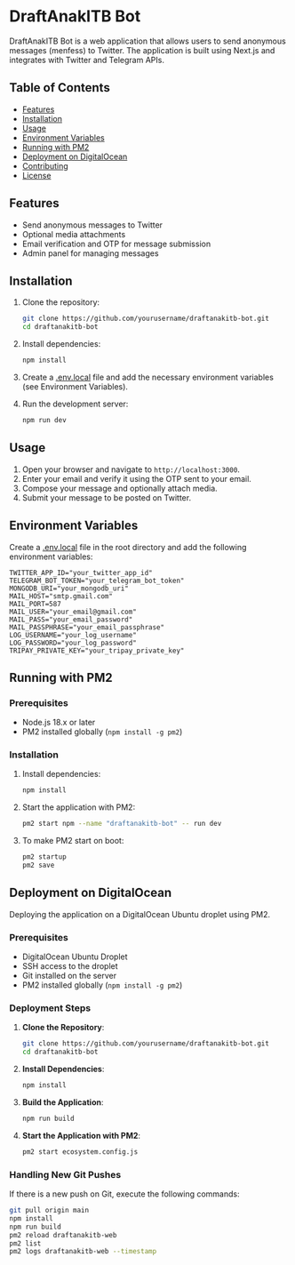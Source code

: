 # DraftAnakITB Bot

DraftAnakITB Bot is a web application that allows users to send anonymous messages (menfess) to Twitter. The application is built using Next.js and integrates with Twitter and Telegram APIs.

## Table of Contents

- [Features](#features)
- [Installation](#installation)
- [Usage](#usage)
- [Environment Variables](#environment-variables)
- [Running with PM2](#running-with-pm2)
- [Deployment on DigitalOcean](#deployment-on-digitalocean)
- [Contributing](#contributing)
- [License](#license)

## Features

- Send anonymous messages to Twitter
- Optional media attachments
- Email verification and OTP for message submission
- Admin panel for managing messages

## Installation

1. Clone the repository:
    ```sh
    git clone https://github.com/yourusername/draftanakitb-bot.git
    cd draftanakitb-bot
    ```

2. Install dependencies:
    ```sh
    npm install
    ```

3. Create a [.env.local](http://_vscodecontentref_/1) file and add the necessary environment variables (see Environment Variables).

4. Run the development server:
    ```sh
    npm run dev
    ```

## Usage

1. Open your browser and navigate to `http://localhost:3000`.
2. Enter your email and verify it using the OTP sent to your email.
3. Compose your message and optionally attach media.
4. Submit your message to be posted on Twitter.

## Environment Variables

Create a [.env.local](http://_vscodecontentref_/2) file in the root directory and add the following environment variables:

```env
TWITTER_APP_ID="your_twitter_app_id"
TELEGRAM_BOT_TOKEN="your_telegram_bot_token"
MONGODB_URI="your_mongodb_uri"
MAIL_HOST="smtp.gmail.com"
MAIL_PORT=587
MAIL_USER="your_email@gmail.com"
MAIL_PASS="your_email_password"
MAIL_PASSPHRASE="your_email_passphrase"
LOG_USERNAME="your_log_username"
LOG_PASSWORD="your_log_password"
TRIPAY_PRIVATE_KEY="your_tripay_private_key"
```

## Running with PM2

### Prerequisites
- Node.js 18.x or later
- PM2 installed globally (`npm install -g pm2`)

### Installation
1. Install dependencies:
    ```sh
    npm install
    ```

2. Start the application with PM2:
    ```sh
    pm2 start npm --name "draftanakitb-bot" -- run dev
    ```

3. To make PM2 start on boot:
    ```sh
    pm2 startup
    pm2 save
    ```

## Deployment on DigitalOcean

Deploying the application on a DigitalOcean Ubuntu droplet using PM2.

### Prerequisites
- DigitalOcean Ubuntu Droplet
- SSH access to the droplet
- Git installed on the server
- PM2 installed globally (`npm install -g pm2`)

### Deployment Steps

1. **Clone the Repository**:
    ```sh
    git clone https://github.com/yourusername/draftanakitb-bot.git
    cd draftanakitb-bot
    ```

2. **Install Dependencies**:
    ```sh
    npm install
    ```

3. **Build the Application**:
    ```sh
    npm run build
    ```

4. **Start the Application with PM2**:
    ```sh
    pm2 start ecosystem.config.js
    ```

### Handling New Git Pushes

If there is a new push on Git, execute the following commands:

```sh
git pull origin main
npm install
npm run build
pm2 reload draftanakitb-web
pm2 list
pm2 logs draftanakitb-web --timestamp
```
